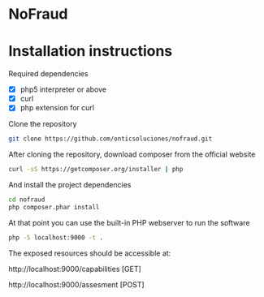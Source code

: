# NoFraud

# Installation instructions

Required dependencies

- [x] php5 interpreter or above
- [x] curl
- [x] php extension for curl

Clone the repository

```bash
git clone https://github.com/onticsoluciones/nofraud.git
```

After cloning the repository, download composer from the official website

```bash
curl -sS https://getcomposer.org/installer | php
```

And install the project dependencies

```bash
cd nofraud
php composer.phar install
```

At that point you can use the built-in PHP webserver to run the software

```bash
php -S localhost:9000 -t .
```

The exposed resources should be accessible at:

http://localhost:9000/capabilities [GET]

http://localhost:9000/assesment [POST]
